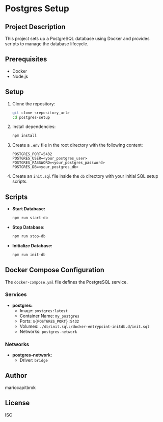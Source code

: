 # Postgres Setup

## Project Description

This project sets up a PostgreSQL database using Docker and provides scripts to manage the database lifecycle.

## Prerequisites

- Docker
- Node.js

## Setup

1. Clone the repository:

   ```sh
   git clone <repository_url>
   cd postgres-setup
   ```

2. Install dependencies:

   ```sh
   npm install
   ```

3. Create a `.env` file in the root directory with the following content:

   ```env
   POSTGRES_PORT=5432
   POSTGRES_USER=<your_postgres_user>
   POSTGRES_PASSWORD=<your_postgres_password>
   POSTGRES_DB=<your_postgres_db>
   ```

4. Create an `init.sql` file inside the `db` directory with your initial SQL setup scripts.

## Scripts

- **Start Database:**

  ```sh
  npm run start-db
  ```

- **Stop Database:**

  ```sh
  npm run stop-db
  ```

- **Initialize Database:**
  ```sh
  npm run init-db
  ```

## Docker Compose Configuration

The `docker-compose.yml` file defines the PostgreSQL service.

### Services

- **postgres:**
  - Image: `postgres:latest`
  - Container Name: `my_postgres`
  - Ports: `${POSTGRES_PORT}:5432`
  - Volumes: `./db/init.sql:/docker-entrypoint-initdb.d/init.sql`
  - Networks: `postgres-network`

### Networks

- **postgres-network:**
  - Driver: `bridge`

## Author

mariocapitbrok

## License

ISC
